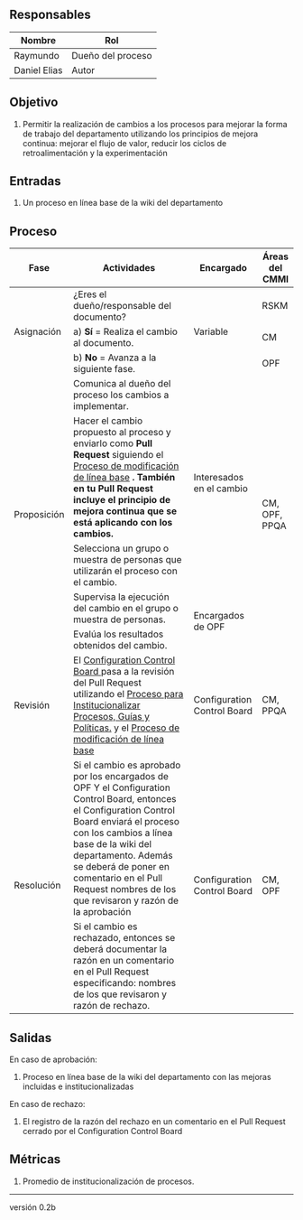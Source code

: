 ## Responsables
Nombre     | Rol
-----------|------------------
Raymundo   | Dueño del proceso
Daniel Elias  | Autor

## Objetivo
1. Permitir la realización de cambios a los procesos para mejorar la forma de trabajo del departamento utilizando los principios de mejora continua: mejorar el flujo de valor, reducir los ciclos de retroalimentación y la experimentación

## Entradas
1. Un proceso en línea base de la wiki del departamento

## Proceso
<table>
  <thead>
    <tr>
      <th>Fase</th>
      <th>Actividades</th>
      <th>Encargado</th>
      <th>Áreas del CMMI</th>
    </tr>
  </thead>
  <tbody>
    <tr>
      <td rowspan="3"> Asignación </td>
      <td>¿Eres el dueño/responsable del documento?</td>
      <td rowspan="3">Variable</td>
      <td>RSKM</td>
    </tr>
    <tr>
      <td>a) <strong>Sí</strong> = Realiza el cambio al documento.</td>
      <td>CM</td>
    </tr>
    <tr>
      <td>b) <strong>No</strong> = Avanza a la siguiente fase.</td>
      <td>OPF</td>
    </tr>
    <tr>
      <td rowspan="5">Proposición</td>
      <td>Comunica al dueño del proceso los cambios a implementar.</td>
      <td rowspan="3">Interesados en el cambio</td>
      <td rowspan="5">CM, OPF, PPQA</td>
    </tr>
    <tr>
      <td>Hacer el cambio propuesto al proceso y enviarlo como <strong> Pull Request </strong> siguiendo el <a href="https://github.com/novaDepto/Nova/wiki/Proceso-de-modificacion-de-linea-base"> Proceso de modificación de línea base</a> <strong>. También en tu Pull Request incluye el principio de mejora continua que se está aplicando con los cambios. </td>
    <tr>
      <td>Selecciona un grupo o muestra de personas que utilizarán el proceso con el cambio.</td>
    </tr>
    <tr>
      <td>Supervisa la ejecución del cambio en el grupo o muestra de personas.</td>
      <td rowspan="2">Encargados de OPF</td>
    </tr>
    <tr>
      <td>Evalúa los resultados obtenidos del cambio.</td>
    </tr>
    <tr>
      <td rowspan="1">Revisión</td>
      <td> El <a href="https://github.com/novaDepto/Nova/wiki/Politica-de-Configuration-Control-Board"> Configuration Control Board </a> pasa a la revisión del Pull Request utilizando el <a href="https://github.com/novaDepto/Nova/wiki/Proceso-para-institucionalizar-procesos-gu%C3%ADas-y-pol%C3%ADticas"> Proceso para Institucionalizar Procesos, Guías y Políticas.</a> y el <a href="https://github.com/novaDepto/Nova/wiki/Proceso-de-modificacion-de-linea-base"> Proceso de modificación de línea base</a> </td>
      <td rowspan="1">Configuration Control Board</td>
      <td rowspan="1">CM, PPQA</td>
    </tr>
    <tr>
      <td rowspan="2">Resolución</td>
      <td> Si el cambio es aprobado por los encargados de OPF Y el Configuration Control Board, entonces el Configuration Control Board enviará el proceso con los cambios a línea base de la wiki del departamento. Además se deberá de poner en comentario en el Pull Request nombres de los que revisaron y razón de la aprobación </td>
      <td rowspan="2">Configuration Control Board</td>
      <td rowspan="2">CM, OPF</td>
    </tr>
    <tr>
      <td> Si el cambio es rechazado, entonces se deberá documentar la razón en un comentario en el Pull Request especificando: nombres de los que revisaron y razón de rechazo. </td>
    </tr>
  </tbody>
</table>

## Salidas
En caso de aprobación:
1. Proceso en línea base de la wiki del departamento con las mejoras incluidas e institucionalizadas 

En caso de rechazo:
1. El registro de la razón del rechazo en un comentario en el Pull Request cerrado por el Configuration Control Board

## Métricas
1. Promedio de institucionalización de procesos.

***
versión 0.2b